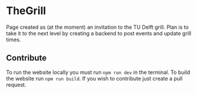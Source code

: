 
# TheGrill
Page created as (at the moment) an invitation to the TU Delft grill. Plan is to take it to the next level by creating a backend to post events and update grill times.

## Contribute
To run the website locally you must run `npm run dev` in the terminal. 
To build the website run `npm run build`.
If you wish to contribute just create a pull request.
